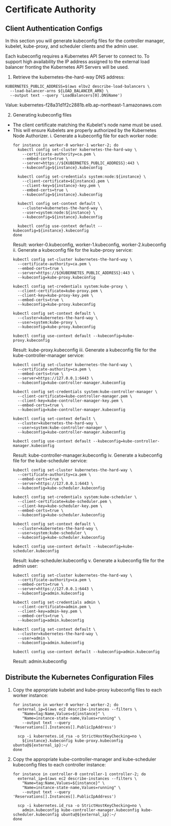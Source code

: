# Certificate Authority

## Client Authentication Configs

In this section you will generate kubeconfig files for the controller manager, kubelet, kube-proxy, and scheduler clients and the admin user.

Each kubeconfig requires a Kubernetes API Server to connect to. 
To support high availability the IP address assigned to the external load balancer fronting the Kubernetes API Servers will be used.

1. Retrieve the kubernetes-the-hard-way DNS address:
```
KUBERNETES_PUBLIC_ADDRESS=$(aws elbv2 describe-load-balancers \
  --load-balancer-arns ${LOAD_BALANCER_ARN} \
  --output text --query 'LoadBalancers[0].DNSName')
```
Value: kubernetes-f28a31d1f2c2881b.elb.ap-northeast-1.amazonaws.com

2. Generating kubeconfig files 
- The client certificate matching the Kubelet's node name must be used. 
- This will ensure Kubelets are properly authorized by the Kubernetes Node Authorizer.
    i. Generate a kubeconfig file for each worker node:
    ```
    for instance in worker-0 worker-1 worker-2; do
      kubectl config set-cluster kubernetes-the-hard-way \
        --certificate-authority=ca.pem \
        --embed-certs=true \
        --server=https://${KUBERNETES_PUBLIC_ADDRESS}:443 \
        --kubeconfig=${instance}.kubeconfig

      kubectl config set-credentials system:node:${instance} \
        --client-certificate=${instance}.pem \
        --client-key=${instance}-key.pem \
        --embed-certs=true \
        --kubeconfig=${instance}.kubeconfig

      kubectl config set-context default \
        --cluster=kubernetes-the-hard-way \
        --user=system:node:${instance} \
        --kubeconfig=${instance}.kubeconfig

      kubectl config use-context default --kubeconfig=${instance}.kubeconfig
    done
    ```
    Result: worker-0.kubeconfig, worker-1.kubeconfig, worker-2.kubeconfig
    ii. Generate a kubeconfig file for the kube-proxy service:
    ```
    kubectl config set-cluster kubernetes-the-hard-way \
      --certificate-authority=ca.pem \
      --embed-certs=true \
      --server=https://${KUBERNETES_PUBLIC_ADDRESS}:443 \
      --kubeconfig=kube-proxy.kubeconfig

    kubectl config set-credentials system:kube-proxy \
      --client-certificate=kube-proxy.pem \
      --client-key=kube-proxy-key.pem \
      --embed-certs=true \
      --kubeconfig=kube-proxy.kubeconfig

    kubectl config set-context default \
      --cluster=kubernetes-the-hard-way \
      --user=system:kube-proxy \
      --kubeconfig=kube-proxy.kubeconfig

    kubectl config use-context default --kubeconfig=kube-proxy.kubeconfig
    ```
    Result: kube-proxy.kubeconfig
    iii. Generate a kubeconfig file for the kube-controller-manager service:
    ```
    kubectl config set-cluster kubernetes-the-hard-way \
      --certificate-authority=ca.pem \
      --embed-certs=true \
      --server=https://127.0.0.1:6443 \
      --kubeconfig=kube-controller-manager.kubeconfig

    kubectl config set-credentials system:kube-controller-manager \
      --client-certificate=kube-controller-manager.pem \
      --client-key=kube-controller-manager-key.pem \
      --embed-certs=true \
      --kubeconfig=kube-controller-manager.kubeconfig

    kubectl config set-context default \
      --cluster=kubernetes-the-hard-way \
      --user=system:kube-controller-manager \
      --kubeconfig=kube-controller-manager.kubeconfig

    kubectl config use-context default --kubeconfig=kube-controller-manager.kubeconfig
    ```
    Result: kube-controller-manager.kubeconfig
    iv. Generate a kubeconfig file for the kube-scheduler service:
    ```
    kubectl config set-cluster kubernetes-the-hard-way \
      --certificate-authority=ca.pem \
      --embed-certs=true \
      --server=https://127.0.0.1:6443 \
      --kubeconfig=kube-scheduler.kubeconfig

    kubectl config set-credentials system:kube-scheduler \
      --client-certificate=kube-scheduler.pem \
      --client-key=kube-scheduler-key.pem \
      --embed-certs=true \
      --kubeconfig=kube-scheduler.kubeconfig

    kubectl config set-context default \
      --cluster=kubernetes-the-hard-way \
      --user=system:kube-scheduler \
      --kubeconfig=kube-scheduler.kubeconfig

    kubectl config use-context default --kubeconfig=kube-scheduler.kubeconfig
    ```
    Result: kube-scheduler.kubeconfig
    v. Generate a kubeconfig file for the admin user:
    ```
    kubectl config set-cluster kubernetes-the-hard-way \
      --certificate-authority=ca.pem \
      --embed-certs=true \
      --server=https://127.0.0.1:6443 \
      --kubeconfig=admin.kubeconfig

    kubectl config set-credentials admin \
      --client-certificate=admin.pem \
      --client-key=admin-key.pem \
      --embed-certs=true \
      --kubeconfig=admin.kubeconfig

    kubectl config set-context default \
      --cluster=kubernetes-the-hard-way \
      --user=admin \
      --kubeconfig=admin.kubeconfig

    kubectl config use-context default --kubeconfig=admin.kubeconfig
    ```
    Result: admin.kubeconfig
    
 ## Distribute the Kubernetes Configuration Files

1. Copy the appropriate kubelet and kube-proxy kubeconfig files to each worker instance:
    ```
    for instance in worker-0 worker-1 worker-2; do
      external_ip=$(aws ec2 describe-instances --filters \
        "Name=tag:Name,Values=${instance}" \
        "Name=instance-state-name,Values=running" \
        --output text --query 'Reservations[].Instances[].PublicIpAddress')

      scp -i kubernetes.id_rsa -o StrictHostKeyChecking=no \
        ${instance}.kubeconfig kube-proxy.kubeconfig ubuntu@${external_ip}:~/
    done
    ```
2. Copy the appropriate kube-controller-manager and kube-scheduler kubeconfig files to each controller instance:
    ```
    for instance in controller-0 controller-1 controller-2; do
      external_ip=$(aws ec2 describe-instances --filters \
        "Name=tag:Name,Values=${instance}" \
        "Name=instance-state-name,Values=running" \
        --output text --query 'Reservations[].Instances[].PublicIpAddress')

      scp -i kubernetes.id_rsa -o StrictHostKeyChecking=no \
        admin.kubeconfig kube-controller-manager.kubeconfig kube-scheduler.kubeconfig ubuntu@${external_ip}:~/
    done
    ```
